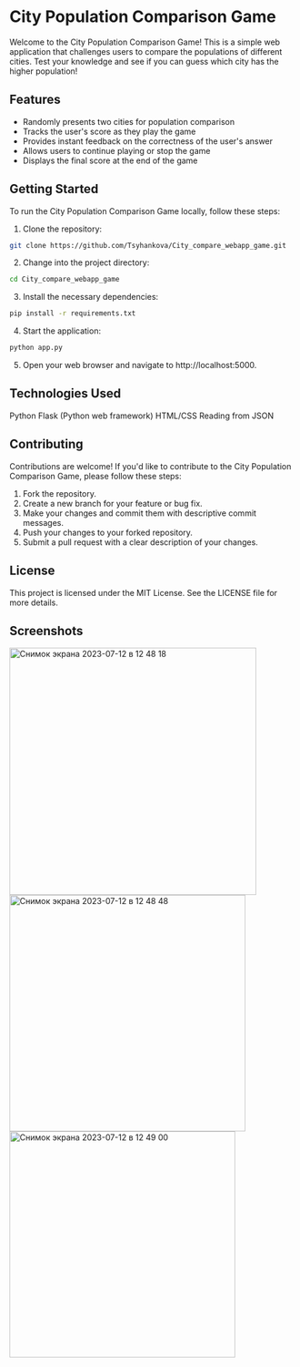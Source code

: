 # City Population Comparison Game

Welcome to the City Population Comparison Game! This is a simple web application that challenges users to compare the populations of different cities. Test your knowledge and see if you can guess which city has the higher population!

## Features
- Randomly presents two cities for population comparison
- Tracks the user's score as they play the game
- Provides instant feedback on the correctness of the user's answer
- Allows users to continue playing or stop the game
- Displays the final score at the end of the game

## Getting Started
To run the City Population Comparison Game locally, follow these steps:

1. Clone the repository:

```sh
git clone https://github.com/Tsyhankova/City_compare_webapp_game.git
```
2. Change into the project directory:
```sh
cd City_compare_webapp_game
```
3. Install the necessary dependencies:

```sh
pip install -r requirements.txt
```
4. Start the application:

```sh
python app.py
```
5. Open your web browser and navigate to http://localhost:5000.

## Technologies Used
Python
Flask (Python web framework)
HTML/CSS
Reading from JSON
## Contributing
Contributions are welcome! If you'd like to contribute to the City Population Comparison Game, please follow these steps:

1. Fork the repository.
2. Create a new branch for your feature or bug fix.
3. Make your changes and commit them with descriptive commit messages.
4. Push your changes to your forked repository.
5. Submit a pull request with a clear description of your changes.
## License
This project is licensed under the MIT License. See the LICENSE file for more details.

## Screenshots
<img width="434" alt="Снимок экрана 2023-07-12 в 12 48 18" src="https://github.com/Tsyhankova/City_compare_webapp_game/assets/52218796/c8461c2a-bbb8-41e8-a424-f49d314e416d">
<img width="415" alt="Снимок экрана 2023-07-12 в 12 48 48" src="https://github.com/Tsyhankova/City_compare_webapp_game/assets/52218796/258c1a6a-cb42-4186-86ef-d4f031b74c20">
<img width="397" alt="Снимок экрана 2023-07-12 в 12 49 00" src="https://github.com/Tsyhankova/City_compare_webapp_game/assets/52218796/da0192fb-57e2-480a-b7d5-faae42211e38">




